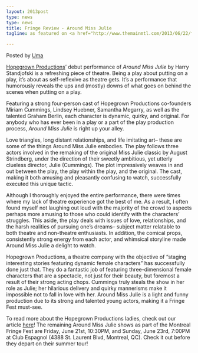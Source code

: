 ```yaml
---
layout: 2013post
type: news
type: news
title: Fringe Review - Around Miss Julie 
tagline: as featured on <a href="http://www.themainmtl.com/2013/06/22/fringe-review-around-miss-julie/">The Main - Montreal</a>

---
```


Posted by [Uma](http://www.themainmtl.com/author/uma/)

[Hopegrown Productions](https://www.facebook.com/HopegrownProductions?fref=ts)’ debut performance of *Around Miss Julie* by Harry Standjofski is a refreshing piece of theatre. Being a play about putting on a play, it’s about as self-reflexive as theatre gets. It’s a performance that humorously reveals the ups and (mostly) downs of what goes on behind the scenes when putting on a play.

Featuring a strong four-person cast of Hopegrown Productions co-founders Miriam Cummings, Lindsey Huebner, Samantha Megarry, as well as the talented Graham Berlin, each character is dynamic, quirky, and original. For anybody who has ever been in a play or a part of the play production process, *Around Miss Julie* is right up your alley.

Love triangles, long distant relationships, and life imitating art– these are some of the things Around Miss Julie embodies. The play follows three actors involved in the remaking of the original Miss Julie classic by August Strindberg, under the direction of their sweetly ambitious, yet utterly clueless director, Julie (Cummings). The plot impressively weaves in and out between the play, the play within the play, and the original. The cast, making it both amusing and pleasantly confusing to watch, successfully executed this unique tactic.

Although I thoroughly enjoyed the entire performance, there were times where my lack of theatre experience got the best of me. As a result, I often found myself not laughing out loud with the majority of the crowd to aspects perhaps more amusing to those who could identify with the characters’ struggles. This aside, the play deals with issues of love, relationships, and the harsh realities of pursuing one’s dreams– subject matter relatable to both theatre and non-theatre enthusiasts. In addition, the comical props, consistently strong energy from each actor, and whimsical storyline made Around Miss Julie a delight to watch.

Hopegrown Productions, a theatre company with the objective of “staging interesting stories featuring dynamic female characters” has successfully done just that. They do a fantastic job of featuring three-dimensional female characters that are a spectacle, not just for their beauty, but foremost a result of their strong acting chops. Cummings truly steals the show in her role as Julie; her hilarious delivery and quirky mannerisms make it impossible not to fall in love with her. Around Miss Julie is a light and funny production due to its strong and talented young actors, making it a Fringe Fest must-see.

To read more about the Hopegrown Productions ladies, check out our article [here](http://www.themainmtl.com/2013/06/06/hopegrown-productions/)! The remaining Around Miss Julie shows as part of the Montreal Fringe Fest are Friday, June 21st, 10:30PM, and Sunday, June 23rd, 7:00PM at Club Espagnol (4388 St. Laurent Blvd, Montreal, QC). Check it out before they depart on their summer tour!